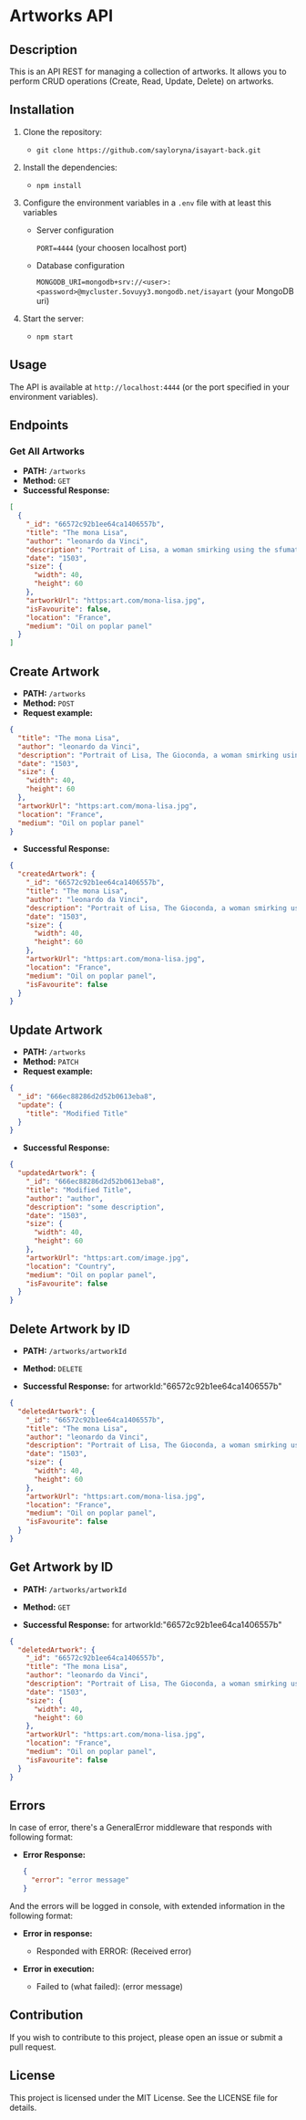 # Artworks API

## Description

This is an API REST for managing a collection of artworks. It allows you to perform CRUD operations (Create, Read, Update, Delete) on artworks.

## Installation

1. Clone the repository:

   - `git clone https://github.com/sayloryna/isayart-back.git`

2. Install the dependencies:

   - `npm install`

3. Configure the environment variables in a `.env` file with at least this variables

   - Server configuration

     `PORT=4444`
     (your choosen localhost port)

   - Database configuration

     `MONGODB_URI=mongodb+srv://<user>:<password>@mycluster.5ovuyy3.mongodb.net/isayart`
     (your MongoDB uri)

4. Start the server:
   - `npm start`

## Usage

The API is available at `http://localhost:4444` (or the port specified in your environment variables).

## Endpoints

### Get All Artworks

- **PATH:** `/artworks`
- **Method:** `GET`
- **Successful Response:**

```json
[
  {
    "_id": "66572c92b1ee64ca1406557b",
    "title": "The mona Lisa",
    "author": "leonardo da Vinci",
    "description": "Portrait of Lisa, a woman smirking using the sfumatto technique",
    "date": "1503",
    "size": {
      "width": 40,
      "height": 60
    },
    "artworkUrl": "https:art.com/mona-lisa.jpg",
    "isFavourite": false,
    "location": "France",
    "medium": "Oil on poplar panel"
  }
]
```

## Create Artwork

- **PATH:** `/artworks`
- **Method:** `POST`
- **Request example:**

```json
{
  "title": "The mona Lisa",
  "author": "leonardo da Vinci",
  "description": "Portrait of Lisa, The Gioconda, a woman smirking using the sfumatto technique",
  "date": "1503",
  "size": {
    "width": 40,
    "height": 60
  },
  "artworkUrl": "https:art.com/mona-lisa.jpg",
  "location": "France",
  "medium": "Oil on poplar panel"
}
```

- **Successful Response:**

```json
{
  "createdArtwork": {
    "_id": "66572c92b1ee64ca1406557b",
    "title": "The mona Lisa",
    "author": "leonardo da Vinci",
    "description": "Portrait of Lisa, The Gioconda, a woman smirking using the sfumatto technique",
    "date": "1503",
    "size": {
      "width": 40,
      "height": 60
    },
    "artworkUrl": "https:art.com/mona-lisa.jpg",
    "location": "France",
    "medium": "Oil on poplar panel",
    "isFavourite": false
  }
}
```

## Update Artwork

- **PATH:** `/artworks`
- **Method:** `PATCH`
- **Request example:**

```json
{
  "_id": "666ec88286d2d52b0613eba8",
  "update": {
    "title": "Modified Title"
  }
}
```

- **Successful Response:**

```json
{
  "updatedArtwork": {
    "_id": "666ec88286d2d52b0613eba8",
    "title": "Modified Title",
    "author": "author",
    "description": "some description",
    "date": "1503",
    "size": {
      "width": 40,
      "height": 60
    },
    "artworkUrl": "https:art.com/image.jpg",
    "location": "Country",
    "medium": "Oil on poplar panel",
    "isFavourite": false
  }
}
```

## Delete Artwork by ID

- **PATH:** `/artworks/artworkId`
- **Method:** `DELETE`

- **Successful Response:**
  for artworkId:"66572c92b1ee64ca1406557b"

```json
{
  "deletedArtwork": {
    "_id": "66572c92b1ee64ca1406557b",
    "title": "The mona Lisa",
    "author": "leonardo da Vinci",
    "description": "Portrait of Lisa, The Gioconda, a woman smirking using the sfumatto technique",
    "date": "1503",
    "size": {
      "width": 40,
      "height": 60
    },
    "artworkUrl": "https:art.com/mona-lisa.jpg",
    "location": "France",
    "medium": "Oil on poplar panel",
    "isFavourite": false
  }
}
```

## Get Artwork by ID

- **PATH:** `/artworks/artworkId`
- **Method:** `GET`

- **Successful Response:**
  for artworkId:"66572c92b1ee64ca1406557b"

```json
{
  "deletedArtwork": {
    "_id": "66572c92b1ee64ca1406557b",
    "title": "The mona Lisa",
    "author": "leonardo da Vinci",
    "description": "Portrait of Lisa, The Gioconda, a woman smirking using the sfumatto technique",
    "date": "1503",
    "size": {
      "width": 40,
      "height": 60
    },
    "artworkUrl": "https:art.com/mona-lisa.jpg",
    "location": "France",
    "medium": "Oil on poplar panel",
    "isFavourite": false
  }
}
```

## Errors

In case of error, there's a GeneralError middleware that responds with following format:

- **Error Response:**

  ```json
  {
    "error": "error message"
  }
  ```

And the errors will be logged in console, with extended information in the following format:

- **Error in response:**

  - Responded with ERROR: (Received error)

- **Error in execution:**
  - Failed to (what failed): (error message)

## Contribution

If you wish to contribute to this project, please open an issue or submit a pull request.

## License

This project is licensed under the MIT License. See the LICENSE file for details.
